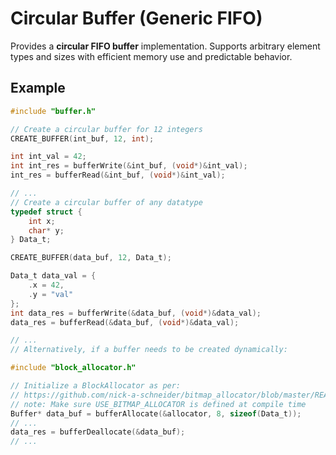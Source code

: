 # Circular Buffer (Generic FIFO)

Provides a **circular FIFO buffer** implementation. Supports arbitrary element types and sizes with efficient memory use and predictable behavior.

## Example

```c
#include "buffer.h"

// Create a circular buffer for 12 integers
CREATE_BUFFER(int_buf, 12, int);

int int_val = 42;
int int_res = bufferWrite(&int_buf, (void*)&int_val);
int_res = bufferRead(&int_buf, (void*)&int_val);

// ...
// Create a circular buffer of any datatype
typedef struct {
    int x;
    char* y;
} Data_t;

CREATE_BUFFER(data_buf, 12, Data_t);

Data_t data_val = {
    .x = 42,
    .y = "val"
};
int data_res = bufferWrite(&data_buf, (void*)&data_val);
data_res = bufferRead(&data_buf, (void*)&data_val);

// ...
// Alternatively, if a buffer needs to be created dynamically:

#include "block_allocator.h"

// Initialize a BlockAllocator as per:
// https://github.com/nick-a-schneider/bitmap_allocator/blob/master/README.md
// note: Make sure USE_BITMAP_ALLOCATOR is defined at compile time
Buffer* data_buf = bufferAllocate(&allocator, 8, sizeof(Data_t));
// ...
data_res = bufferDeallocate(&data_buf);
// ...
```
